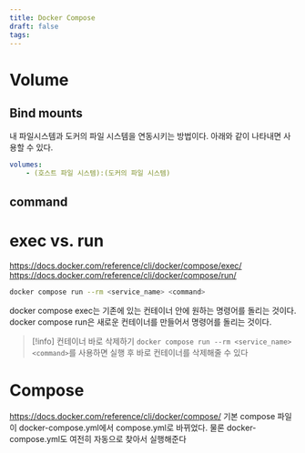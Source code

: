 ```yaml
---
title: Docker Compose
draft: false
tags:
---
```

# Volume
## Bind mounts
내 파일시스템과 도커의 파일 시스템을 연동시키는 방법이다. 아래와 같이 나타내면 사용할 수 있다.

```yml
volumes:
    - (호스트 파일 시스템):(도커의 파일 시스템)
```
## command

# exec vs. run
https://docs.docker.com/reference/cli/docker/compose/exec/
https://docs.docker.com/reference/cli/docker/compose/run/

```sh
docker compose run --rm <service_name> <command>
```

docker compose exec는 기존에 있는 컨테이너 안에 원하는 명령어를 돌리는 것이다. docker compose run은 새로운 컨테이너를 만들어서 명령어를 돌리는 것이다. 

> [!info] 컨테이너 바로 삭제하기
> `docker compose run --rm <service_name> <command>`를 사용하면 실행 후 바로 컨테이너를 삭제해줄 수 있다
# Compose
https://docs.docker.com/reference/cli/docker/compose/
기본 compose 파일이 docker-compose.yml에서 compose.yml로 바뀌었다. 물론 docker-compose.yml도 여전히 자동으로 찾아서 실행해준다
